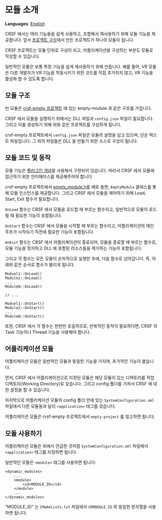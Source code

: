 # 모듈 소개
**Languages**: [English](../../framework/module_introduction.md)

CRSF 에서는 여러 기능들을 쉽게 사용하고, 조합해서 재사용하기 위해 모듈 기능을 제공합니다.
앞서 [프로젝트 구성](project_setup.md)에서 만든 프로젝트가 하나의 모듈이 됩니다.

CRSF 프로젝트는 모듈 단위로 구성이 되고, 어플리케이션을 구성하는 부분도 모듈로 작성할 수 있습니다.

일반적인 모듈은 보통 특정 기능을 쉽게 재사용하기 위해 만듭니다.
예를 들어, VR 모듈은 다른 개발자가 VR 기능을 작동시키기 위한 코드를 직접 추가하지 않고, VR 기능을 활성화 할 수 있도록 합니다.



## 모듈 구조
빈 모듈은 [crsf-empty 프로젝트](https://github.com/chic-yukim/crsf-empty) 에 있는 empty-module 과 같은 구조를 가집니다.

CRSF 에서 모듈을 실행하기 위해서는 DLL 파일과 `config.json` 파일이 필요합니다.
그리고 이를 생성하기 위해 위와 같은 프로젝트를 구성하게 됩니다.

crsf-empty 프로젝트에서 `config.json` 파일은 모듈의 설명을 담고 있으며, 단순 텍스트 파일입니다.
그 외의 파일들은 DLL 을 만들기 위한 소스로 구성이 됩니다.



## 모듈 코드 및 동작
모듈 기능은 [플러그인 개념](https://ko.wikipedia.org/wiki/%ED%94%8C%EB%9F%AC%EA%B7%B8%EC%9D%B8)을 사용해서
구현되어 있습니다. 따라서 CRSF 에서 모듈에 접근하기 위한 인터페이스를 제공해주어야 합니다.

crsf-empty 프로젝트에서 [empty_module.h](https://github.com/chic-yukim/crsf-empty/blob/master/empty-module/include/empty_module/empty_module.h)를 예로 들면,
`EmptyModule` 클래스를 통해 모듈 인스턴스를 제공합니다. 그리고 CRSF 에서 모듈을 제어하기 위해 Load, Start, Exit 함수가 필요합니다.

`OnLoad` 함수는 CRSF 에서 모듈을 로드할 때 부르는 함수이고, 일반적으로 모듈이 로드될 때 필요한 기능이 포함됩니다.

`OnStart` 함수는 CRSF 에서 모듈을 시작할 때 부르는 함수이고, 어플리케이션의 메인 루프가 시작되기 직전에 필요한 기능이 포함됩니다.

`OnExit` 함수는 CRSF 에서 어플리케이션이 종료되어, 모듈을 종료할 때 부르는 함수로, 모듈 기능을 정지하고 DLL 에 포함된 리소스들을
제거하는 기능이 포함됩니다.

그리고 각 함수는 모든 모듈이 순차적으로 실행한 후에, 다음 함수로 넘어갑니다. 즉, 아래와 같은 순서로 함수가 불리게 됩니다.
```
Moduel1::OnLoad()
Module2::OnLoad()
...
ModuleN::OnLoad()

// ...

Moduel1::OnStart()
Module2::OnStart()
...
ModuleN::OnStart()
```

또한, CRSF 에서 각 함수는 한번만 호출하므로, 반복적인 동작이 필요하다면, CRSF 의 Task 기능이나 Thread 기능을 사용해야 합니다.



## 어플리케이션 모듈
어플리케이션 모듈은 일반적인 모듈과 동일한 기능을 가지며, 추가적인 기능이 붙습니다.

먼저, CRSF 에서 어플리케이션으로 지정된 모듈은 해당 모듈이 있는 디렉토리를 작업 디렉토리(Working Directory)로 갖습니다.
그리고 config 폴더를 가져서 CRSF 에 대한 설정을 할 수 있습니다.

마지막으로 어플리케이션 모듈의 config 폴더 안에 있는 `SystemConfiguration.xml` 파일에서 다른 모듈들과 달리
`<application>` 태그를 갖습니다.

어플리케이션 모듈은 crsf-empty 프로젝트에서 `empty-project` 를 참고하면 됩니다.



## 모듈 사용하기
어플리케이션 모듈은 위에서 언급한 것처럼 `SystemConfiguration.xml` 파일에서 `<application>` 태그를 지정하면 됩니다.

일반적인 모듈은 `<module>` 태그를 사용하면 됩니다:
```
<dynamic_modules>
    ...
    <module>
        <id>MODULE_ID</id>
    </module>
    ...
</dynamic_modules>
```
"MODULE_ID" 는 `CMakeLists.txt` 파일에서 `CRMODULE_ID` 와 동일한 문자열을 사용하면 됩니다.
